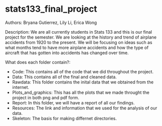 # stats133_final_project
Authors: Bryana Gutierrez, Lily Li, Erica Wong 

Description: We are all currently students in Stats 133 and this is our final project for the semester. We are looking at the history and trend of airplane accidents from 1920 to the present. We will be focusing on ideas such as what months tend to have more airplane accidents and how the type of aircraft that has gotten into accidents has changed over time.

What does each folder contain?:
 - Code: This contains all of the code that we did throughout the project.
 - Data: This contains all of the final and cleaned data.
 - Rawdata: This folder contains the inital data that we obtained from the internet.
 - Plots_and_graphics: This has all the plots that we made throught the project in both png and pdf form.
 - Report: In this folder, we will have a report of all our findings.
 - Resources: The link and information that we used for the analysis of our data.
 - Skeleton: The basis for making differnet directories.